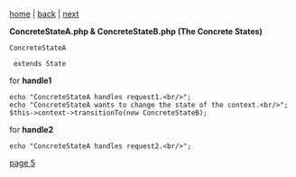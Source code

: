 [home](./page01.md) | [back](./page03.md) | [next](./page05.md)

**ConcreteStateA.php & ConcreteStateB.php (The Concrete States)**

```
ConcreteStateA
```

```
 extends State
```

for **handle1**
```
echo "ConcreteStateA handles request1.<br/>";
echo "ConcreteStateA wants to change the state of the context.<br/>";
$this->context->transitionTo(new ConcreteStateB);
```

for **handle2**
```
echo "ConcreteStateA handles request2.<br/>";
```

[page 5](./page05.md)
